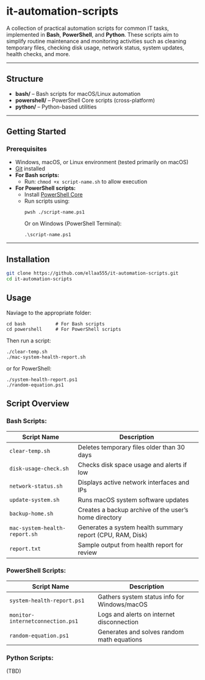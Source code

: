 # it-automation-scripts

A collection of practical automation scripts for common IT tasks, implemented in **Bash**, **PowerShell**, and **Python**. These scripts aim to simplify routine maintenance and monitoring activities such as cleaning temporary files, checking disk usage, network status, system updates, health checks, and more.

---

## Structure

- **bash/** – Bash scripts for macOS/Linux automation
- **powershell/** – PowerShell Core scripts (cross-platform)
- **python/** – Python-based utilities

---

## Getting Started

### Prerequisites

- Windows, macOS, or Linux environment (tested primarily on macOS)
- [Git](https://github.com/git-guides/install-git) installed
- **For Bash scripts:**
  - Run: `chmod +x script-name.sh` to allow execution
- **For PowerShell scripts:**
  - Install [PowerShell Core](https://learn.microsoft.com/en-us/powershell/scripting/install/installing-powershell?view=powershell-7.5)
  - Run scripts using:
    ```
    pwsh ./script-name.ps1
    ```
    Or on Windows (PowerShell Terminal):
    ```
    .\script-name.ps1
    ```

---

## Installation

```bash
git clone https://github.com/ellaa555/it-automation-scripts.git
cd it-automation-scripts
```

## Usage
Naviage to the appropriate folder:
```
cd bash           # For Bash scripts
cd powershell     # For PowerShell scripts
```
Then run a script:
```
./clear-temp.sh
./mac-system-health-report.sh
```
or for PowerShell:
```
./system-health-report.ps1
./random-equation.ps1
```

## Script Overview
### Bash Scripts:
| Script Name                   | Description                                               |
| ----------------------------- | --------------------------------------------------------- |
| `clear-temp.sh`               | Deletes temporary files older than 30 days                |
| `disk-usage-check.sh`         | Checks disk space usage and alerts if low                 |
| `network-status.sh`           | Displays active network interfaces and IPs                |
| `update-system.sh`            | Runs macOS system software updates                        |
| `backup-home.sh`              | Creates a backup archive of the user’s home directory     |
| `mac-system-health-report.sh` | Generates a system health summary report (CPU, RAM, Disk) |
| `report.txt`                  | Sample output from health report for review               |

### PowerShell Scripts:
| Script Name                      | Description                                  |
| -------------------------------- | -------------------------------------------- |
| `system-health-report.ps1`       | Gathers system status info for Windows/macOS |
| `monitor-internetconnection.ps1` | Logs and alerts on internet disconnection    |
| `random-equation.ps1`            | Generates and solves random math equations   |

### Python Scripts:
(TBD)



